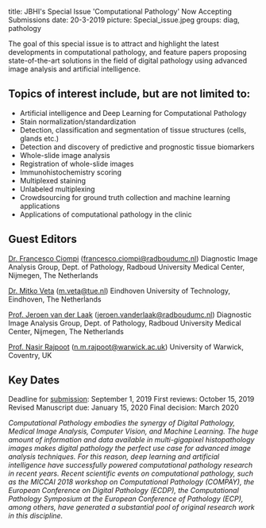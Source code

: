 title: JBHI's Special Issue 'Computational Pathology' Now Accepting Submissions
date: 20-3-2019
picture: Special_issue.jpeg
groups: diag, pathology

The goal of this special issue is to attract and highlight the latest developments in computational pathology, and feature papers proposing state-of-the-art solutions in the field of digital pathology using advanced image analysis and artificial intelligence.

## Topics of interest include, but are not limited to:

- Artificial intelligence and Deep Learning for Computational Pathology
- Stain normalization/standardization
- Detection, classification and segmentation of tissue structures (cells, glands etc.)
- Detection and discovery of predictive and prognostic tissue biomarkers
- Whole-slide image analysis
- Registration of whole-slide images
- Immunohistochemistry scoring
- Multiplexed staining
- Unlabeled multiplexing
- Crowdsourcing for ground truth collection and machine learning applications
- Applications of computational pathology in the clinic


## Guest Editors

<a href="https://www.computationalpathologygroup.eu/members/francesco-ciompi/">Dr. Francesco Ciompi</a>
(francesco.ciompi@radboudumc.nl)
Diagnostic Image Analysis Group, Dept. of Pathology, Radboud University Medical Center, Nijmegen, The Netherlands

<a href="https://www.tue.nl/en/research/researchers/mitko-veta/">Dr. Mitko Veta</a>
(m.veta@tue.nl)
Eindhoven University of Technology, Eindhoven, The Netherlands

<a href="https://www.computationalpathologygroup.eu/members/jeroen-van-der-laak/">Prof. Jeroen van der Laak</a>
(jeroen.vanderlaak@radboudumc.nl)
Diagnostic Image Analysis Group, Dept. of Pathology, Radboud University Medical Center, Nijmegen, The Netherlands

<a href="https://warwick.ac.uk/fac/sci/dcs/people/nasir_rajpoot/">Prof. Nasir Rajpoot</a>
(n.m.rajpoot@warwick.ac.uk)
University of Warwick, Coventry, UK

## Key Dates
Deadline for <a href="https://jbhi.embs.org/special-issues/computational-pathology/">submission</a>: September 1, 2019
First reviews: October 15, 2019
Revised Manuscript due: January 15, 2020
Final decision: March 2020

*Computational Pathology embodies the synergy of Digital Pathology, Medical Image Analysis, Computer Vision, and Machine Learning. The huge amount of information and data available in multi-gigapixel histopathology images makes digital pathology the perfect use case for advanced image analysis techniques. For this reason, deep learning and artificial intelligence have successfully powered computational pathology research in recent years. Recent scientific events on computational pathology, such as the MICCAI 2018 workshop on Computational Pathology (COMPAY), the European Conference on Digital Pathology (ECDP), the Computational Pathology Symposium at the European Conference of Pathology (ECP), among others, have generated a substantial pool of original research work in this discipline.*

